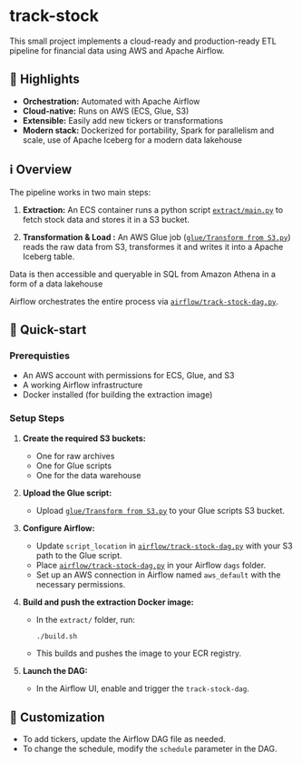 # track-stock
This small project implements a cloud-ready and production-ready ETL pipeline for financial data using AWS and Apache Airflow.

## 🌟 Highlights

- **Orchestration:** Automated with Apache Airflow
- **Cloud-native:** Runs on AWS (ECS, Glue, S3)
- **Extensible:** Easily add new tickers or transformations
- **Modern stack:** Dockerized for portability, Spark for parallelism and scale, use of Apache Iceberg for a modern data lakehouse


## ℹ️ Overview
The pipeline works in two main steps:
1. **Extraction:** An ECS container runs a python script [`extract/main.py`](extract/main.py) to fetch stock data and stores it in a S3 bucket. 

2. **Transformation  & Load :** An AWS Glue job ([`glue/Transform from S3.py`](glue/Transform%20from%20S3.py)) reads the raw data from S3, transformes it and writes it into a Apache Iceberg table.

Data is then accessible and queryable in SQL from Amazon Athena in a form of a data lakehouse

Airflow orchestrates the entire process via [`airflow/track-stock-dag.py`](airflow/track-stock-dag.py).


## 🚀 Quick-start 

### Prerequisties 

- An AWS account with permissions for ECS, Glue, and S3
- A working Airflow infrastructure
- Docker installed (for building the extraction image)

### Setup Steps

1. **Create the required S3 buckets:**
   - One for raw archives
   - One for Glue scripts
   - One for the data warehouse

2. **Upload the Glue script:**
   - Upload [`glue/Transform from S3.py`](glue/Transform%20from%20S3.py) to your Glue scripts S3 bucket.

3. **Configure Airflow:**
   - Update `script_location` in [`airflow/track-stock-dag.py`](airflow/track-stock-dag.py) with your S3 path to the Glue script.
   - Place [`airflow/track-stock-dag.py`](airflow/track-stock-dag.py) in your Airflow `dags` folder.
   - Set up an AWS connection in Airflow named `aws_default` with the necessary permissions.

4. **Build and push the extraction Docker image:**
   - In the `extract/` folder, run:

     ```sh
     ./build.sh
     ```
   - This builds and pushes the image to your ECR registry.

5. **Launch the DAG:**
   - In the Airflow UI, enable and trigger the `track-stock-dag`.


## 📝 Customization

- To add tickers, update the Airflow DAG file as needed.
- To change the schedule, modify the `schedule` parameter in the DAG.
